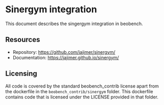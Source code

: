 # Sinergym integration

This document describes the singergym integration in beobench.

## Resources
- Repository: <https://github.com/jajimer/sinergym/>
- Documentation: <https://jajimer.github.io/sinergym/>

## Licensing

All code is covered by the standard beobench_contrib license apart from the dockerfile in the `beobench_contrib/sinergym` folder. This dockerfile contains code that is licensed under the LICENSE provided in that folder.